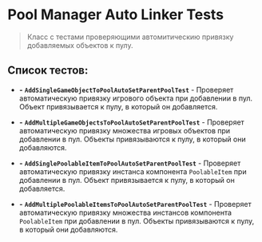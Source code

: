 ﻿# Pool Manager Auto Linker Tests

> Класс с тестами проверяющими автомитическию привязку добавляемых объектов к пулу.

## Список тестов:

- **-** **`AddSingleGameObjectToPoolAutoSetParentPoolTest`** - Проверяет автоматическую привязку игрового объекта при добавлении в пул. Объект привязывается к пулу, в который он добавляется.


- **-** **`AddMultipleGameObjectsToPoolAutoSetParentPoolTest`** - Проверяет автоматическую привязку множества игровых объектов при добавлении в пул. Объекты привязываются к пулу, в который они добавляются.


- **-** **`AddSinglePoolableItemToPoolAutoSetParentPoolTest`** - Проверяет автоматическую привязку инстанса компонента `PoolableItem` при добавлении в пул. Объект привязывается к пулу, в который он добавляется.


- **-** **`AddMultiplePoolableItemsToPoolAutoSetParentPoolTest`** - Проверяет автоматическую привязку множества инстансов компонента `PoolableItem` при добавлении в пул. Объекты привязываются к пулу, в который они добавляются.
